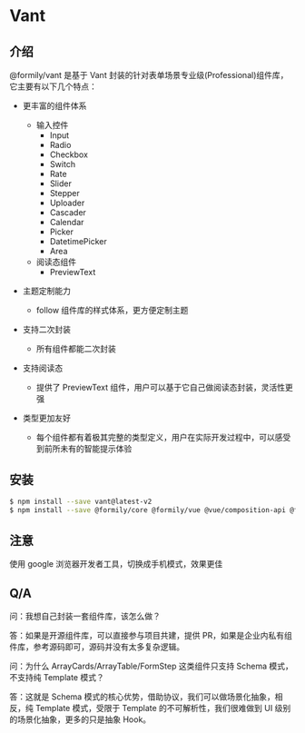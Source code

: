 # Vant

## 介绍

@formily/vant 是基于 Vant 封装的针对表单场景专业级(Professional)组件库，它主要有以下几个特点：

- 更丰富的组件体系

  - 输入控件
    - Input
    - Radio
    - Checkbox
    - Switch
    - Rate
    - Slider
    - Stepper
    - Uploader
    - Cascader
    - Calendar
    - Picker
    - DatetimePicker
    - Area
  - 阅读态组件
    - PreviewText

- 主题定制能力
  - follow 组件库的样式体系，更方便定制主题
- 支持二次封装
  - 所有组件都能二次封装
- 支持阅读态
  - 提供了 PreviewText 组件，用户可以基于它自己做阅读态封装，灵活性更强
- 类型更加友好
  - 每个组件都有着极其完整的类型定义，用户在实际开发过程中，可以感受到前所未有的智能提示体验

## 安装

```bash
$ npm install --save vant@latest-v2
$ npm install --save @formily/core @formily/vue @vue/composition-api @formily/vant
```

## 注意

使用 google 浏览器开发者工具，切换成手机模式，效果更佳

## Q/A

问：我想自己封装一套组件库，该怎么做？

答：如果是开源组件库，可以直接参与项目共建，提供 PR，如果是企业内私有组件库，参考源码即可，源码并没有太多复杂逻辑。

问：为什么 ArrayCards/ArrayTable/FormStep 这类组件只支持 Schema 模式，不支持纯 Template 模式？

答：这就是 Schema 模式的核心优势，借助协议，我们可以做场景化抽象，相反，纯 Template 模式，受限于 Template 的不可解析性，我们很难做到 UI 级别的场景化抽象，更多的只是抽象 Hook。
